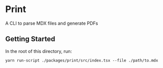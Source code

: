 # Print

A CLI to parse MDX files and generate PDFs

## Getting Started

In the root of this directory, run:

```
yarn run-script ./packages/print/src/index.tsx --file ./path/to.mdx
```
